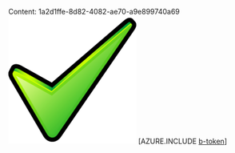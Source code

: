 Content: 1a2d1ffe-8d82-4082-ae70-a9e899740a69![image](10aef384-0b40-446c-8803-c710ace6a08d.png)
[AZURE.INCLUDE [b-token](c8e39a20-0dbd-46e2-9b4e-c2b8681b8bf5.md)]
